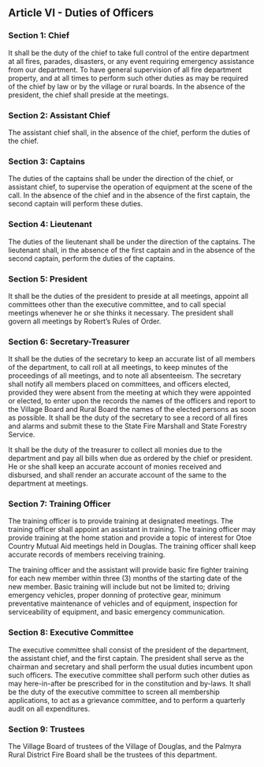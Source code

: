 ## Article VI - Duties of Officers

### Section 1: Chief

It shall be the duty of the chief to take full control of the entire department at all fires, parades, disasters, or any event requiring emergency assistance from our department. To have general supervision of all fire department property, and at all times to perform such other duties as may be required of the chief by law or by the village or rural boards. In the absence of the president, the chief shall preside at the meetings.

### Section 2: Assistant Chief

The assistant chief shall, in the absence of the chief, perform the duties of the chief.

### Section 3: Captains

The duties of the captains shall be under the direction of the chief, or assistant chief, to supervise the operation of equipment at the scene of the call. In the absence of the chief and in the absence of the first captain, the second captain will perform these duties.

### Section 4: Lieutenant

The duties of the lieutenant shall be under the direction of the captains. The lieutenant shall, in the absence of the first captain and in the absence of the second captain, perform the duties of the captains.

### Section 5: President

It shall be the duties of the president to preside at all meetings, appoint all committees other than the executive committee, and to call special meetings whenever he or she thinks it necessary. The president shall govern all meetings by Robert’s Rules of Order.

### Section 6: Secretary-Treasurer

It shall be the duties of the secretary to keep an accurate list of all members of the department, to call roll at all meetings, to keep minutes of the proceedings of all meetings, and to note all absenteeism. The secretary shall notify all members placed on committees, and officers elected, provided they were absent from the meeting at which they were appointed or elected, to enter upon the records the names of the officers and report to the Village Board and Rural Board the names of the elected persons as soon as possible. It shall be the duty of the secretary to see a record of all fires and alarms and submit these to the State Fire Marshall and State Forestry Service.

It shall be the duty of the treasurer to collect all monies due to the department and pay all bills when due as ordered by the chief or president. He or she shall keep an accurate account of monies received and disbursed, and shall render an accurate account of the same to the department at meetings.

### Section 7: Training Officer

The training officer is to provide training at designated meetings. The training officer shall appoint an assistant in training. The training officer may provide training at the home station and provide a topic of interest for Otoe Country Mutual Aid meetings held in Douglas. The training officer shall keep accurate records of members receiving training.

The training officer and the assistant will provide basic fire fighter training for each new member within three (3) months of the starting date of the new member. Basic training will include but not be limited to; driving emergency vehicles, proper donning of protective gear, minimum preventative maintenance of vehicles and of equipment, inspection for serviceability of equipment, and basic emergency communication.

### Section 8: Executive Committee

The executive committee shall consist of the president of the department, the assistant chief, and the first captain. The president shall serve as the chairman and secretary and shall perform the usual duties incumbent upon such officers. The executive committee shall perform such other duties as may here-in-after be prescribed for in the constitution and by-laws. It shall be the duty of the executive committee to screen all membership applications, to act as a grievance committee, and to perform a quarterly audit on all expenditures.

### Section 9: Trustees

The Village Board of trustees of the Village of Douglas, and the Palmyra Rural District Fire Board shall be the trustees of this department.